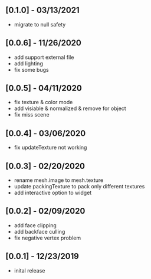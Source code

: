 ## [0.1.0] - 03/13/2021

- migrate to null safety

## [0.0.6] - 11/26/2020

- add support external file
- add lighting
- fix some bugs

## [0.0.5] - 04/11/2020

- fix texture & color mode
- add visiable & normalized & remove for object
- fix miss scene

## [0.0.4] - 03/06/2020

- fix updateTexture not working

## [0.0.3] - 02/20/2020

- rename mesh.image to mesh.texture
- update packingTexture to pack only different textures
- add interactive option to widget

## [0.0.2] - 02/09/2020

- add face clipping
- add backface culling
- fix negative vertex problem

## [0.0.1] - 12/23/2019

- inital release
